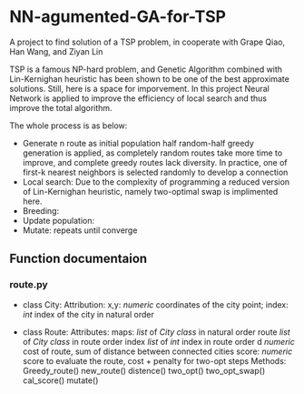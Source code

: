 # NN-agumented-GA-for-TSP
A project to find solution of a TSP problem, in cooperate with Grape Qiao, Han Wang, and Ziyan Lin

TSP is a famous NP-hard problem, and Genetic Algorithm combined with Lin-Kernighan heuristic has been shown to be one of the best approximate solutions. Still, here is a space for imporvement. In this project Neural Network is applied to improve the efficiency of local search and thus improve the total algorithm. 

The whole process is as below:
 - Generate n route as initial population
 	half random-half greedy  generation is applied, as completely random routes take more time to improve, and complete greedy routes lack diversity.
 	In practice, one of first-k nearest neighbors is selected randomly to develop a connection
 - Local search: Due to the complexity of programming a reduced version of Lin-Kernighan heuristic, namely two-optimal swap is implimented here. 
 - Breeding:
 - Update population:
 - Mutate:
 repeats until converge

## Function documentaion

### route.py
 - class City: 
 	Attribution: x,y: *numeric* coordinates of the city point; index: *int* index of the city in natural order

 - class Route:
 	Attributes: 
 		maps: *list* of *City class* in natural order
 		route *list* of *City class* in route order
 		index *list* of *int* index in route order
 		d *numeric* cost of route, sum of distance between connected cities
 		score: *numeric* score to evaluate the route, cost + penalty for two-opt steps
 	Methods:
 		Greedy_route()
 		new_route()
 		distence()
 		two_opt()
 		two_opt_swap()
 		cal_score()
 		mutate()


